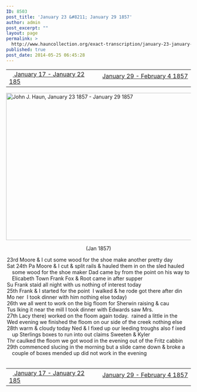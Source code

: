 ```yaml
---
ID: 8503
post_title: 'January 23 &#8211; January 29 1857'
author: admin
post_excerpt: ""
layout: page
permalink: >
  http://www.hauncollection.org/exact-transcription/january-23-january-29-1857/
published: true
post_date: 2014-05-25 06:45:28
---
```

<table style="width: 100%;" align="center">
<tbody>
<tr>
<td width="50%"><a title="January 17 – January 22 1857" href="http://www.hauncollection.org/version-2/version-ii-series-i/january-17-january-22-1857/"><img src="https://lh3.googleusercontent.com/-EFJpxxNiPNw/VqgtWBCZrMI/AAAAAAAAAFU/WfY4lPFWWkg/s800-Ic42/Soeb-Plain-Arrows-8-10px.png" alt="" width="10" height="10" /> January 17 - January 22 185</a></td>
<td style="text-align: right;"><a title="January 29 – February 4 1857" href="http://www.hauncollection.org/version-2/version-ii-series-i/january-29-february-4-1857/"> January 29 - February 4 1857 <img src="https://lh3.googleusercontent.com/-67k0cYlpXHw/VqgtWKz1MXI/AAAAAAAAAFU/k9PW_Piyurk/s800-Ic42/Soeb-Plain-Arrows-5-10px.png" alt="" width="10" height="10" /></a></td>
</tr>
</tbody>
</table>
<a href="http://www.hauncollection.org/wp-content/uploads/John Haun/JJH_225_January 23 1857 - January 29 1857.JPG" target="_blank" rel="noopener"><img class="alignnone wp-image-2454 size-large" src="http://www.hauncollection.org/wp-content/uploads/John Haun/JJH_225_January 23 1857 - January 29 1857-1024x682.jpg" alt="John J. Haun, January 23 1857 - January 29 1857" width="604" height="402" /></a>
<p style="text-align: center;">(Jan 1857)</p>

<div style="text-indent: -1em; padding-left: 16px;">23rd Moore &amp; I cut some wood for the shoe make another pretty day</div>
<div style="text-indent: -1em; padding-left: 16px;">Sat 24th Pa Moore &amp; I cut &amp; split rails &amp; hauled them in on the sled
hauled some wood for the shoe maker Dad came by from the point on
his way to Elicabeth Town Frank Fox &amp; Root came in after supper</div>
<div style="text-indent: -1em; padding-left: 16px;">Su Frank staid all night with us nothing of interest today</div>
<div style="text-indent: -1em; padding-left: 16px;">25th Frank &amp; I started for the point  I walked &amp; he rode got there after din</div>
<div style="text-indent: -1em; padding-left: 16px;">Mo ner  I took dinner with him nothing else today)</div>
<div style="text-indent: -1em; padding-left: 16px;">26th we all went to work on the big floom for Sherwin raising &amp; cau</div>
<div style="text-indent: -1em; padding-left: 16px;">Tus lking it near the mill I took dinner with Edwards saw Mrs.</div>
<div style="text-indent: -1em; padding-left: 16px;">27th Lacy there) worked on the floom again today.  rained a little in the</div>
<div style="text-indent: -1em; padding-left: 16px;">Wed evening we finished the floom on our side of the creek nothing else</div>
<div style="text-indent: -1em; padding-left: 16px;">28th warm &amp; cloudy today Ned &amp; I fixed up our leeding troughs also f
ixed up Sterlings boxes to run into out claims Sweeten &amp; Kyler</div>
<div style="text-indent: -1em; padding-left: 16px;">Thr caulked the floom we got wood in the evening out of the Fritz cabbin</div>
<div style="text-indent: -1em; padding-left: 16px;">29th commenced slucing in the morning but a slide came down &amp;
broke a couple of boxes mended up did not work in the evening</div>
&nbsp;
<table style="width: 100%;" align="center">
<tbody>
<tr>
<td width="50%"><a title="January 17 – January 22 1857" href="http://www.hauncollection.org/version-2/version-ii-series-i/january-17-january-22-1857/"><img src="https://lh3.googleusercontent.com/-EFJpxxNiPNw/VqgtWBCZrMI/AAAAAAAAAFU/WfY4lPFWWkg/s800-Ic42/Soeb-Plain-Arrows-8-10px.png" alt="" width="10" height="10" /> January 17 - January 22 185</a></td>
<td style="text-align: right;"><a title="January 29 – February 4 1857" href="http://www.hauncollection.org/version-2/version-ii-series-i/january-29-february-4-1857/"> January 29 - February 4 1857 <img src="https://lh3.googleusercontent.com/-67k0cYlpXHw/VqgtWKz1MXI/AAAAAAAAAFU/k9PW_Piyurk/s800-Ic42/Soeb-Plain-Arrows-5-10px.png" alt="" width="10" height="10" /></a></td>
</tr>
</tbody>
</table>